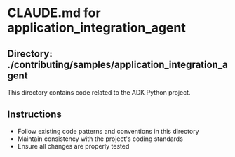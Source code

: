 # CLAUDE.md for application_integration_agent

## Directory: ./contributing/samples/application_integration_agent

This directory contains code related to the ADK Python project.

## Instructions
- Follow existing code patterns and conventions in this directory
- Maintain consistency with the project's coding standards
- Ensure all changes are properly tested
